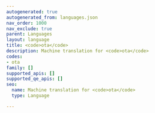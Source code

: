 ```yaml
---
autogenerated: true
autogenerated_from: languages.json
nav_order: 1000
nav_exclude: true
parent: Languages
layout: language
title: <code>ota</code>
description: Machine translation for <code>ota</code>
codes:
- ota
family: []
supported_apis: []
supported_qe_apis: []
seo:
  name: Machine translation for <code>ota</code>
  type: Language

---
```


